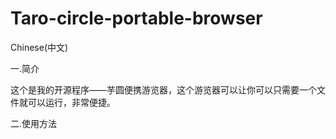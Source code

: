 # Taro-circle-portable-browser
Chinese(中文)

一.简介

这个是我的开源程序——芋圆便携游览器，这个游览器可以让你可以只需要一个文件就可以运行，非常便捷。

二.使用方法
